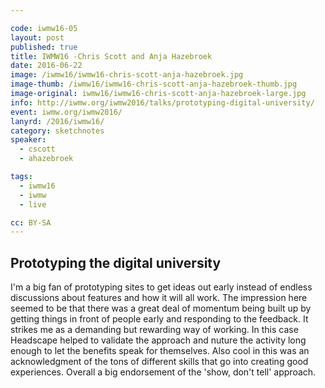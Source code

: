 ```yaml
---

code: iwmw16-05
layout: post
published: true
title: IWMW16 -Chris Scott and Anja Hazebroek 
date: 2016-06-22
image: /iwmw16/iwmw16-chris-scott-anja-hazebroek.jpg
image-thumb: /iwmw16/iwmw16-chris-scott-anja-hazebroek-thumb.jpg
image-original: iwmw16/iwmw16-chris-scott-anja-hazebroek-large.jpg
info: http://iwmw.org/iwmw2016/talks/prototyping-digital-university/
event: iwmw.org/iwmw2016/
lanyrd: /2016/iwmw16/
category: sketchnotes
speaker:
  - cscott
  - ahazebroek

tags:
  - iwmw16
  - iwmw
  - live

cc: BY-SA
---
```



## Prototyping the digital university ##

I'm a big fan of prototyping sites to get ideas out early instead of endless discussions about features and how it will all work. The impression here seemed to be that there was a great deal of momentum being built up by getting things in front of people early and responding to the feedback. It strikes me as a demanding but rewarding way of working. In this case Headscape helped to validate the approach and nuture the activity long enough to let the benefits speak for themselves. Also cool in this was an acknowledgment of the tons of different skills that go into creating good experiences. Overall a big endorsement of the 'show, don't tell' approach.
